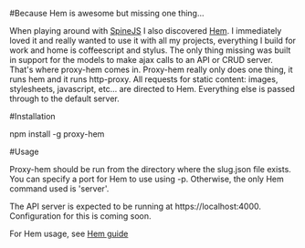 #Because Hem is awesome but missing one thing...

When playing around with [SpineJS](http://spinejs.com) I also discovered [Hem](https://github.com/maccman/hem).  I immediately loved it and really wanted to use it with all my projects, everything I build for work and home is coffeescript and stylus.  The only thing missing was built in support for the models to make ajax calls to an API or CRUD server.  That's where proxy-hem comes in.  Proxy-hem really only does one thing, it runs hem and it runs http-proxy.  All requests for static content: images, stylesheets, javascript, etc... are directed to Hem.  Everything else is passed through to the default server.

#Installation

npm install -g proxy-hem

#Usage

Proxy-hem should be run from the directory where the slug.json file exists.  You can specify a port for Hem to use using -p.  Otherwise, the only Hem command used is 'server'.

The API server is expected to be running at https://localhost:4000.  Configuration for this is coming soon.

For Hem usage, see [Hem guide](http://spinejs.com/docs/hem)
